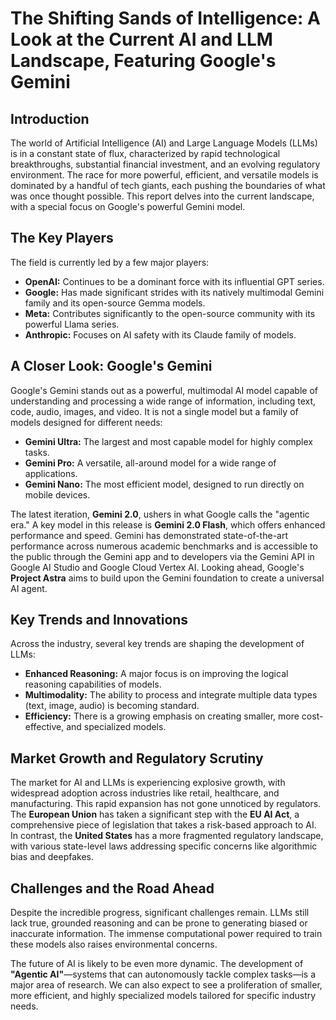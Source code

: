 # The Shifting Sands of Intelligence: A Look at the Current AI and LLM Landscape, Featuring Google's Gemini

## Introduction

The world of Artificial Intelligence (AI) and Large Language Models (LLMs) is in a constant state of flux, characterized by rapid technological breakthroughs, substantial financial investment, and an evolving regulatory environment. The race for more powerful, efficient, and versatile models is dominated by a handful of tech giants, each pushing the boundaries of what was once thought possible. This report delves into the current landscape, with a special focus on Google's powerful Gemini model.

## The Key Players

The field is currently led by a few major players:

*   **OpenAI:** Continues to be a dominant force with its influential GPT series.
*   **Google:** Has made significant strides with its natively multimodal Gemini family and its open-source Gemma models.
*   **Meta:** Contributes significantly to the open-source community with its powerful Llama series.
*   **Anthropic:** Focuses on AI safety with its Claude family of models.

## A Closer Look: Google's Gemini

Google's Gemini stands out as a powerful, multimodal AI model capable of understanding and processing a wide range of information, including text, code, audio, images, and video. It is not a single model but a family of models designed for different needs:

*   **Gemini Ultra:** The largest and most capable model for highly complex tasks.
*   **Gemini Pro:** A versatile, all-around model for a wide range of applications.
*   **Gemini Nano:** The most efficient model, designed to run directly on mobile devices.

The latest iteration, **Gemini 2.0**, ushers in what Google calls the "agentic era." A key model in this release is **Gemini 2.0 Flash**, which offers enhanced performance and speed. Gemini has demonstrated state-of-the-art performance across numerous academic benchmarks and is accessible to the public through the Gemini app and to developers via the Gemini API in Google AI Studio and Google Cloud Vertex AI. Looking ahead, Google's **Project Astra** aims to build upon the Gemini foundation to create a universal AI agent.

## Key Trends and Innovations

Across the industry, several key trends are shaping the development of LLMs:

*   **Enhanced Reasoning:** A major focus is on improving the logical reasoning capabilities of models.
*   **Multimodality:** The ability to process and integrate multiple data types (text, image, audio) is becoming standard.
*   **Efficiency:** There is a growing emphasis on creating smaller, more cost-effective, and specialized models.

## Market Growth and Regulatory Scrutiny

The market for AI and LLMs is experiencing explosive growth, with widespread adoption across industries like retail, healthcare, and manufacturing. This rapid expansion has not gone unnoticed by regulators. The **European Union** has taken a significant step with the **EU AI Act**, a comprehensive piece of legislation that takes a risk-based approach to AI. In contrast, the **United States** has a more fragmented regulatory landscape, with various state-level laws addressing specific concerns like algorithmic bias and deepfakes.

## Challenges and the Road Ahead

Despite the incredible progress, significant challenges remain. LLMs still lack true, grounded reasoning and can be prone to generating biased or inaccurate information. The immense computational power required to train these models also raises environmental concerns.

The future of AI is likely to be even more dynamic. The development of **"Agentic AI"**—systems that can autonomously tackle complex tasks—is a major area of research. We can also expect to see a proliferation of smaller, more efficient, and highly specialized models tailored for specific industry needs.